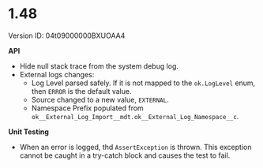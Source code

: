 # 1.48

Version ID: 04t09000000BXUOAA4

**API**

-   Hide null stack trace from the system debug log.
-   External logs changes:
    -   Log Level parsed safely. If it is not mapped to the `ok.LogLevel` enum,
        then `ERROR` is the default value.
    -   Source changed to a new value, `EXTERNAL`.
    -   Namespace Prefix populated from
        `ok__External_Log_Import__mdt.ok__External_Log_Namespace__c`.

**Unit Testing**

-   When an error is logged, thd `AssertException` is thrown. This exception
    cannot be caught in a try-catch block and causes the test to fail.
